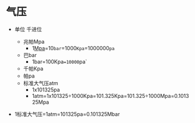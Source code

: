 
[Mpa]:`Mpa`



# 气压
* 单位 千进位
    * 兆帕Mpa
        * 1[Mpa]=10`bar`=1000`Kpa`=1000000`pa`
    * 巴bar
        * 1bar=100Kpa`=10000`pa`
    * 千帕Kpa
    * 帕pa
    * 标准大气压atm
        * 1x101325pa
        * 1atm=1x101325÷1000Kpa=101.325Kpa=101.325÷1000Mpa=0.101325Mpa

* 1标准大气压=1atm=101325pa=0.101325Mbar
